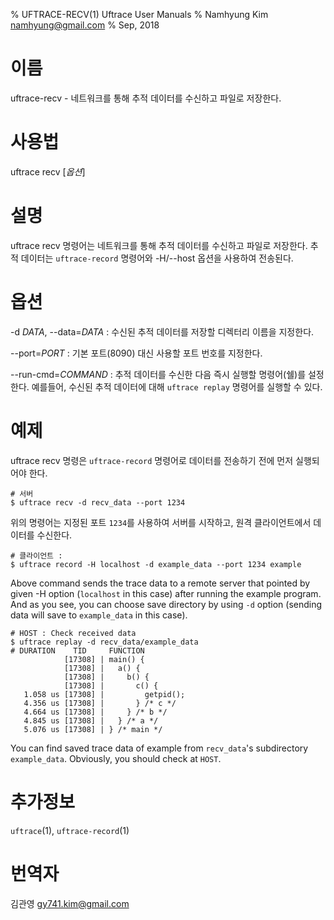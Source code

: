 % UFTRACE-RECV(1) Uftrace User Manuals
% Namhyung Kim <namhyung@gmail.com>
% Sep, 2018

이름
====
uftrace-recv - 네트워크를 통해 추적 데이터를 수신하고 파일로 저장한다.


사용법
========
uftrace recv [*옵션*]


설명
===========
uftrace recv 명령어는 네트워크를 통해 추적 데이터를 수신하고 파일로 저장한다.
추적 데이터는 `uftrace-record` 명령어와 -H/\--host 옵션을 사용하여 전송된다.


옵션
=======
-d *DATA*, \--data=*DATA*
:   수신된 추적 데이터를 저장할 디렉터리 이름을 지정한다.

\--port=*PORT*
:   기본 포트(8090) 대신 사용할 포트 번호를 지정한다.

\--run-cmd=*COMMAND*
:   추적 데이터를 수신한 다음 즉시 실행할 명령어(쉘)를 설정한다. 예를들어,
    수신된 추적 데이터에 대해 `uftrace replay` 명령어를 실행할 수 있다.


예제
=======
uftrace recv 명령은 `uftrace-record` 명령어로 데이터를 전송하기 전에 먼저 실행되어야 한다.

    # 서버 
    $ uftrace recv -d recv_data --port 1234

위의 명령어는 지정된 포트 `1234`를 사용하여 서버를 시작하고, 원격 클라이언트에서 
데이터를 수신한다.

    # 클라이언트 :
    $ uftrace record -H localhost -d example_data --port 1234 example

Above command sends the trace data to a remote server that pointed by given
-H option (`localhost` in this case) after running the example program.  And
as you see, you can choose save directory by using `-d` option (sending data
will save to `example_data` in this case).

    # HOST : Check received data
    $ uftrace replay -d recv_data/example_data
    # DURATION    TID     FUNCTION
                [17308] | main() {
                [17308] |   a() {
                [17308] |     b() {
                [17308] |       c() {
       1.058 us [17308] |         getpid();
       4.356 us [17308] |       } /* c */
       4.664 us [17308] |     } /* b */
       4.845 us [17308] |   } /* a */
       5.076 us [17308] | } /* main */

You can find saved trace data of example from `recv_data`'s subdirectory
`example_data`.  Obviously, you should check at `HOST`.


추가정보
========
`uftrace`(1), `uftrace-record`(1)


번역자
========
김관영 <gy741.kim@gmail.com>
